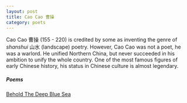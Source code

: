 ```yaml
---
layout: post
title: Cao Cao 曹操
category: poets
---
```


Cao Cao 曹操 (155 - 220) is credited by some as inventing the genre of *shanshui* 山水 (landscape) poetry. However, Cao Cao was not a poet, he was a warlord. He unified Northern China, but never succeeded in his ambition to unify the whole country. One of the most famous figures of early Chinese history, his status in Chinese culture is almost legendary.

##### Poems

[Behold The Deep Blue Sea](/poetry/2023/01/21/behold-the-deep-blue-sea.html)